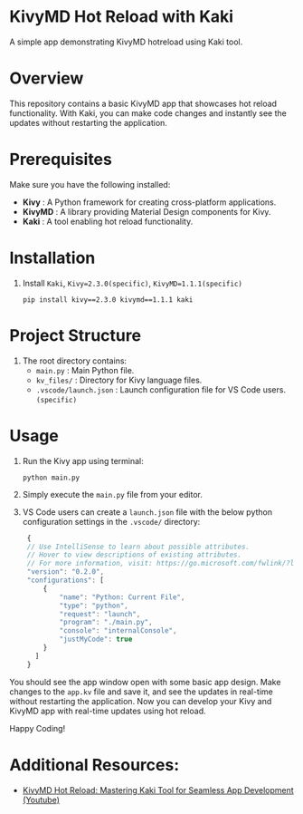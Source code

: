 # KivyMD Hot Reload with Kaki
A simple app demonstrating KivyMD hotreload using Kaki tool.

# Overview
This repository contains a basic KivyMD app that showcases hot reload functionality. With Kaki, you can make code changes and instantly see the updates without restarting the application.

# Prerequisites
Make sure you have the following installed:

  + **Kivy** : A Python framework for creating cross-platform applications.
  + **KivyMD** : A library providing Material Design components for Kivy.
  + **Kaki** : A tool enabling hot reload functionality.

# Installation
1. Install `Kaki`, `Kivy=2.3.0(specific)`, `KivyMD=1.1.1(specific)`

   <pre><code>pip install kivy==2.3.0 kivymd==1.1.1 kaki</code></pre>

# Project Structure
1. The root directory contains:
   + `main.py` : Main Python file.
   + `kv_files/` : Directory for Kivy language files.
   + `.vscode/launch.json` : Launch configuration file for VS Code users.`(specific)`

# Usage
1. Run the Kivy app using terminal:
   
   <pre><code>python main.py</code></pre>

2. Simply execute the `main.py` file from your editor.
3. VS Code users can create a `launch.json` file with the below python configuration settings in the `.vscode/` directory:
   ```javascript
    {
    // Use IntelliSense to learn about possible attributes.
    // Hover to view descriptions of existing attributes.
    // For more information, visit: https://go.microsoft.com/fwlink/?linkid=830387
    "version": "0.2.0",
    "configurations": [
        {
            "name": "Python: Current File",
            "type": "python",
            "request": "launch",
            "program": "./main.py",
            "console": "internalConsole",
            "justMyCode": true
        }
      ]
    }
   ```
   
You should see the app window open with some basic app design. Make changes to the `app.kv` file  and save it, and see the updates in real-time without restarting the application.
Now you can develop your Kivy and KivyMD app with real-time updates using hot reload.

Happy Coding!

# Additional Resources:
+ [KivyMD Hot Reload: Mastering Kaki Tool for Seamless App Development (Youtube)](https://youtu.be/GdrwjSVSo2E?si=t-JlITVBwPxiA_wJ)
